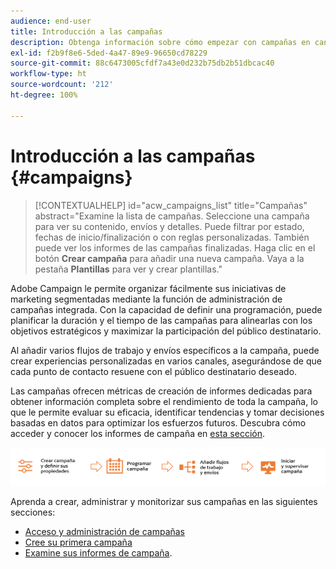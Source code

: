 ```yaml
---
audience: end-user
title: Introducción a las campañas
description: Obtenga información sobre cómo empezar con campañas en canales múltiples
exl-id: f2b9f8e6-5ded-4a47-89e9-96650cd78229
source-git-commit: 88c6473005cfdf7a43e0d232b75db2b51dbcac40
workflow-type: ht
source-wordcount: '212'
ht-degree: 100%

---
```



# Introducción a las campañas {#campaigns}

>[!CONTEXTUALHELP]
>id="acw_campaigns_list"
>title="Campañas"
>abstract="Examine la lista de campañas. Seleccione una campaña para ver su contenido, envíos y detalles. Puede filtrar por estado, fechas de inicio/finalización o con reglas personalizadas. También puede ver los informes de las campañas finalizadas. Haga clic en el botón **Crear campaña** para añadir una nueva campaña. Vaya a la pestaña **Plantillas** para ver y crear plantillas."


Adobe Campaign le permite organizar fácilmente sus iniciativas de marketing segmentadas mediante la función de administración de campañas integrada. Con la capacidad de definir una programación, puede planificar la duración y el tiempo de las campañas para alinearlas con los objetivos estratégicos y maximizar la participación del público destinatario.

Al añadir varios flujos de trabajo y envíos específicos a la campaña, puede crear experiencias personalizadas en varios canales, asegurándose de que cada punto de contacto resuene con el público destinatario deseado.

Las campañas ofrecen métricas de creación de informes dedicadas para obtener información completa sobre el rendimiento de toda la campaña, lo que le permite evaluar su eficacia, identificar tendencias y tomar decisiones basadas en datos para optimizar los esfuerzos futuros. Descubra cómo acceder y conocer los informes de campaña en [esta sección](../reporting/campaign-reports.md).

![Flujo de campaña](assets/campaign-flow.png)

Aprenda a crear, administrar y monitorizar sus campañas en las siguientes secciones:

* [Acceso y administración de campañas](manage-campaigns.md)
* [Cree su primera campaña](create-campaigns.md)
* [Examine sus informes de campaña](../reporting/campaign-reports.md).


